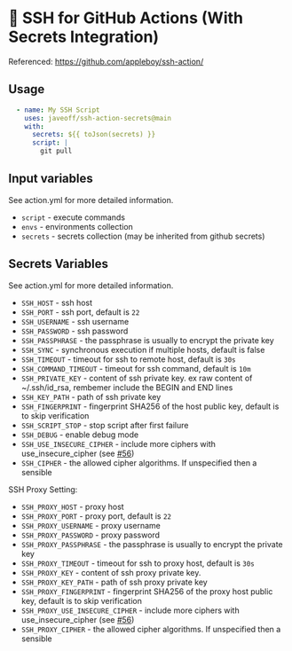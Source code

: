 # 🚀 SSH for GitHub Actions (With Secrets Integration)

Referenced: https://github.com/appleboy/ssh-action/

## Usage

```yml
  - name: My SSH Script
	uses: javeoff/ssh-action-secrets@main
	with:
	  secrets: ${{ toJson(secrets) }}
	  script: |
		git pull
```

## Input variables
See action.yml for more detailed information.
* `script` - execute commands
* `envs` - environments collection
* `secrets` - secrets collection (may be inherited from github secrets)

## Secrets Variables
See action.yml for more detailed information.

* `SSH_HOST` - ssh host
* `SSH_PORT` - ssh port, default is `22`
* `SSH_USERNAME` - ssh username
* `SSH_PASSWORD` - ssh password
* `SSH_PASSPHRASE` - the passphrase is usually to encrypt the private key
* `SSH_SYNC` - synchronous execution if multiple hosts, default is false
* `SSH_TIMEOUT` - timeout for ssh to remote host, default is `30s`
* `SSH_COMMAND_TIMEOUT` - timeout for ssh command, default is `10m`
* `SSH_PRIVATE_KEY` - content of ssh private key. ex raw content of ~/.ssh/id_rsa, rembemer include the BEGIN and END lines
* `SSH_KEY_PATH` - path of ssh private key
* `SSH_FINGERPRINT` - fingerprint SHA256 of the host public key, default is to skip verification
* `SSH_SCRIPT_STOP` - stop script after first failure
* `SSH_DEBUG` - enable debug mode
* `SSH_USE_INSECURE_CIPHER` - include more ciphers with use_insecure_cipher (see [#56](https://github.com/appleboy/ssh-action/issues/56))
* `SSH_CIPHER` - the allowed cipher algorithms. If unspecified then a sensible

SSH Proxy Setting:

* `SSH_PROXY_HOST` - proxy host
* `SSH_PROXY_PORT` - proxy port, default is `22`
* `SSH_PROXY_USERNAME` - proxy username
* `SSH_PROXY_PASSWORD` - proxy password
* `SSH_PROXY_PASSPHRASE` - the passphrase is usually to encrypt the private key
* `SSH_PROXY_TIMEOUT` - timeout for ssh to proxy host, default is `30s`
* `SSH_PROXY_KEY` - content of ssh proxy private key.
* `SSH_PROXY_KEY_PATH` - path of ssh proxy private key
* `SSH_PROXY_FINGERPRINT` - fingerprint SHA256 of the proxy host public key, default is to skip verification
* `SSH_PROXY_USE_INSECURE_CIPHER` - include more ciphers with use_insecure_cipher (see [#56](https://github.com/appleboy/ssh-action/issues/56))
* `SSH_PROXY_CIPHER` - the allowed cipher algorithms. If unspecified then a sensible

